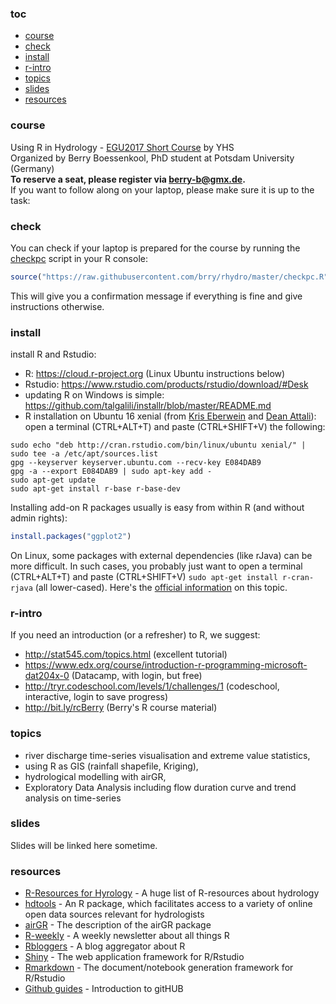 ### toc
* [course](#course)
* [check](#check)
* [install](#install)
* [r-intro](#r-intro)
* [topics](#topics)
* [slides](#slides)
* [resources](#resources)

### course
Using R in Hydrology - [EGU2017 Short Course](http://meetingorganizer.copernicus.org/EGU2017/session/25731) by YHS  
Organized by Berry Boessenkool, PhD student at Potsdam University (Germany)  
__To reserve a seat, please register via berry-b@gmx.de.__  
If you want to follow along on your laptop, please make sure it is up to the task:


### check
You can check if your laptop is prepared for the course by running the
[checkpc](https://github.com/brry/rhydro/blob/master/checkpc.R) script in your R console:
```R
source("https://raw.githubusercontent.com/brry/rhydro/master/checkpc.R")
```
This will give you a confirmation message if everything is fine and give instructions otherwise.


### install
install R and Rstudio:

* R: https://cloud.r-project.org (Linux Ubuntu instructions below)
* Rstudio: https://www.rstudio.com/products/rstudio/download/#Desk
* updating R on Windows is simple: https://github.com/talgalili/installr/blob/master/README.md
* R installation on Ubuntu 16 xenial (from [Kris Eberwein](https://www.r-bloggers.com/how-to-install-r-on-linux-ubuntu-16-04-xenial-xerus) and [Dean Attali](https://www.digitalocean.com/community/tutorials/how-to-set-up-r-on-ubuntu-14-04)): open a terminal (CTRL+ALT+T) and paste (CTRL+SHIFT+V) the following:

```
sudo echo "deb http://cran.rstudio.com/bin/linux/ubuntu xenial/" | sudo tee -a /etc/apt/sources.list
gpg --keyserver keyserver.ubuntu.com --recv-key E084DAB9
gpg -a --export E084DAB9 | sudo apt-key add -
sudo apt-get update
sudo apt-get install r-base r-base-dev
```


Installing add-on R packages usually is easy from within R (and without admin rights):
```R
install.packages("ggplot2")
```
On Linux, some packages with external dependencies (like rJava) can be more difficult.
In such cases, you probably just want to open a terminal (CTRL+ALT+T) and paste (CTRL+SHIFT+V) `sudo apt-get install r-cran-rjava` (all lower-cased). 
Here's the [official information](https://cran.r-project.org/bin/linux/ubuntu/README.html#supported-packages) on this topic.


### r-intro
If you need an introduction (or a refresher) to R, we suggest:

* http://stat545.com/topics.html (excellent tutorial)
* https://www.edx.org/course/introduction-r-programming-microsoft-dat204x-0 (Datacamp, with login, but free)
* http://tryr.codeschool.com/levels/1/challenges/1 (codeschool, interactive, login to save progress)
* http://bit.ly/rcBerry (Berry's R course material)


### topics
* river discharge time-series visualisation and extreme value statistics, 
* using R as GIS (rainfall shapefile, Kriging), 
* hydrological modelling with airGR, 
* Exploratory Data Analysis including flow duration curve and trend analysis on time-series


### slides
Slides will be linked here sometime.


### resources
* [R-Resources for Hyrology](http://abouthydrology.blogspot.co.uk/2012/08/r-resources-for-hydrologists.html) - A huge list of R-resources about hydrology
* [hdtools](https://ropensci.github.io/hddtools/) - An R package, which facilitates access to a variety of online open data sources relevant for hydrologists
* [airGR](https://cran.r-project.org/web/packages/airGR/vignettes/airGR.html) - The description of the airGR package
* [R-weekly](https://rweekly.org/) - A weekly newsletter about all things R
* [Rbloggers](https://www.r-bloggers.com/) - A blog aggregator about R
* [Shiny](https://shiny.rstudio.com/) - The web application framework for R/Rstudio
* [Rmarkdown](http://rmarkdown.rstudio.com/) - The document/notebook generation framework for R/Rstudio
* [Github guides](https://guides.github.com/) - Introduction to gitHUB

